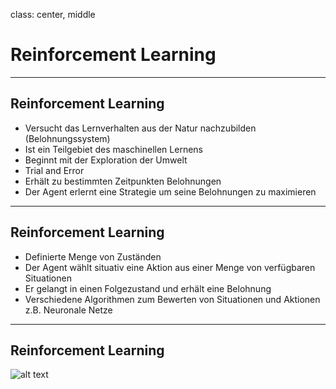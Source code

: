 class: center, middle

# Reinforcement Learning

---

## Reinforcement Learning

* Versucht das Lernverhalten aus der Natur nachzubilden (Belohnungssystem)
* Ist ein Teilgebiet des maschinellen Lernens
* Beginnt mit der Exploration der Umwelt
* Trial and Error
* Erhält zu bestimmten Zeitpunkten Belohnungen
* Der Agent erlernt eine Strategie um seine Belohnungen zu maximieren

---

## Reinforcement Learning

* Definierte Menge von Zuständen
* Der Agent wählt situativ eine Aktion aus einer Menge von verfügbaren Situationen
* Er gelangt in einen Folgezustand und erhält eine Belohnung
* Verschiedene Algorithmen zum Bewerten von Situationen und Aktionen z.B. Neuronale Netze

---

## Reinforcement Learning
![alt text](images/reinforcement-learning.png "RL")
